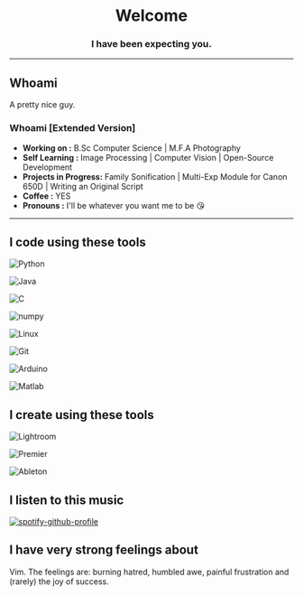 <h1 align="center">Welcome</h1>
<h3 align="center">I have been expecting you.</h3>

---------------------------------------
## Whoami
A pretty nice guy.

### Whoami [Extended Version]
-  **Working on :** B.Sc Computer Science | M.F.A Photography
-  **Self Learning :** Image Processing | Computer Vision | Open-Source Development
-  **Projects in Progress:** Family Sonification | Multi-Exp Module for Canon 650D | Writing an Original Script
-  **Coffee :** YES
-  **Pronouns :** I'll be whatever you want me to be 😘

--------------------------------------

## I code using these tools

![Python](https://img.shields.io/badge/-Python-3776AB?style=flat&logo=Python&labelColor=black) 

![Java](https://img.shields.io/badge/-java-007396?style=flat&logo=java&labelColor=black) 

![C](https://img.shields.io/badge/-C,_C++-A8B9CC?style=flat&logo=c&labelColor=black&) 

![numpy](https://img.shields.io/badge/-NumPy-013243?style=flat&logo=NumPy&labelColor=black) 

![Linux](https://img.shields.io/badge/Linux-FCC624?style=flat&logo=linux&labelColor=black) 

![Git](https://img.shields.io/badge/-Git-F05032?style=flat&logo=git&labelColor=black) 

![Arduino](https://img.shields.io/badge/Arduino-00979D?style=flat&logo=arduino&labelColor=black) 

![Matlab](https://img.shields.io/badge/Matlab-0076A8?style=flat&logo=Mathworks&labelColor=black) 


## I create using these tools
![Lightroom](https://img.shields.io/badge/-_Adobe_Lightroom-31A8FF?style=flat&logo=Adobe-Lightroom&labelColor=black) 

![Premier](https://img.shields.io/badge/-_Adobe_Premiere_Pro-9999FF?style=flat&logo=Adobe-Premiere-Pro&labelColor=black)

![Ableton](https://img.shields.io/badge/-_Ableton_Live-000000?style=flat&logo=Ableton-Live&labelColor=black)

## I listen to this music
[![spotify-github-profile](https://spotify-github-profile.vercel.app/api/view?uid=21ujpbe44jc2cl6ll2lyl2kpi&cover_image=true&theme=novatorem)](https://spotify-github-profile.vercel.app/api/view?uid=21ujpbe44jc2cl6ll2lyl2kpi&redirect=true)

## I have very strong feelings about
Vim. 
The feelings are: burning hatred, humbled awe, painful frustration and (rarely) the joy of success.
